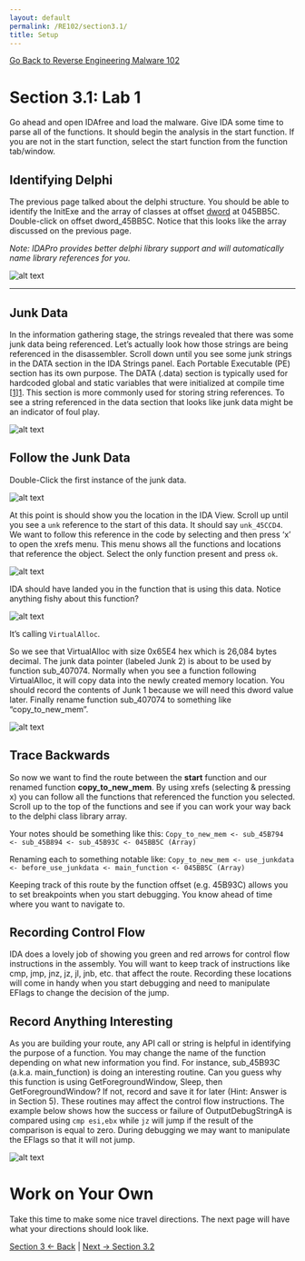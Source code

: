 ```yaml
---
layout: default
permalink: /RE102/section3.1/
title: Setup
---
```

[Go Back to Reverse Engineering Malware 102](https://securedorg.github.io/RE102/)

# Section 3.1: Lab 1 #

Go ahead and open IDAfree and load the malware. Give IDA some time to parse all of the functions. It should begin the analysis in the start function. If you are not in the start function, select the start function from the function tab/window.

## Identifying Delphi ##

The previous page talked about the delphi structure. You should be able to identify the InitExe and the array of classes at offset [dword](https://msdn.microsoft.com/en-us/library/cc230318.aspx?f=255&MSPPError=-2147217396) at 045BB5C.  Double-click on offset dword_45BB5C. Notice that this looks like the array discussed on the previous page. 

*Note: IDAPro provides better delphi library support and will automatically name library references for you.*

![alt text](https://securedorg.github.io/RE102/images/delphi2.gif "delphi")

---

## Junk Data ##

In the information gathering stage, the strings revealed that there was some junk data being referenced. Let’s actually look how those strings are being referenced in the disassembler. Scroll down until you see some junk strings in the DATA section in the IDA Strings panel.  Each Portable Executable (PE) section has its own purpose. The DATA (.data) section is typically used for hardcoded global and static variables that were initialized at compile time [[1]][1]. This section is more commonly used for storing string references. To see a string referenced in the data section that looks like junk data might be an indicator of foul play.

![alt text](https://securedorg.github.io/RE102/images/PEstructure.png "PEstructure")

## Follow the Junk Data ##

Double-Click the first instance of the junk data. 

![alt text](https://securedorg.github.io/RE102/images/startofjunk.png "startofjunk")

At this point is should show you the location in the IDA View. Scroll up until you see a `unk` reference to the start of this data. It should say `unk_45CCD4`. We want to follow this reference in the code by selecting and then press ‘x’ to open the xrefs menu. This menu shows all the functions and locations that reference the object. Select the only function present and press `ok`.

![alt text](https://securedorg.github.io/RE102/images/junkstrings.gif "junkstrings")

IDA should have landed you in the function that is using this data. Notice anything fishy about this function? 

![alt text](https://securedorg.github.io/RE102/images/Raisins_Face.jpg "omg")

It’s calling `VirtualAlloc`.

So we see that VirtualAlloc with size 0x65E4 hex which is 26,084 bytes decimal. The junk data pointer (labeled Junk 2) is about to be used by function sub_407074. Normally when you see a function following VirtualAlloc, it will copy data into the newly created memory location. You should record the contents of Junk 1 because we will need this dword value later. Finally rename function sub_407074 to something like “copy_to_new_mem”.

![alt text](https://securedorg.github.io/RE102/images/VirtualAlloc.png "VirtualAlloc")

## Trace Backwards ##

So now we want to find the route between the **start** function and our renamed function **copy_to_new_mem**. By using xrefs (selecting & pressing x) you can follow all the functions that referenced the function you selected. Scroll up to the top of the functions and see if you can work your way back to the delphi class library array.

Your notes should be something like this:
`Copy_to_new_mem <- sub_45B794 <- sub_45B894 <- sub_45B93C <- 045BB5C (Array)`

Renaming each to something notable like:
`Copy_to_new_mem <- use_junkdata <- before_use_junkdata <- main_function <- 045BB5C (Array)`

Keeping track of this route by the function offset (e.g. 45B93C) allows you to set breakpoints when you start debugging. You know ahead of time where you want to navigate to.

## Recording Control Flow ##

IDA does a lovely job of showing you green and red arrows for control flow instructions in the assembly. You will want to keep track of instructions like cmp, jmp, jnz, jz, jl, jnb, etc. that affect the route. Recording these locations will come in handy when you start debugging and need to manipulate EFlags to change the decision of the jump. 

## Record Anything Interesting ##

As you are building your route, any API call or string is helpful in identifying the purpose of a function. You may change the name of the function depending on what new information you find. For instance, sub_45B93C (a.k.a. main_function) is doing an interesting routine. Can you guess why this function is using GetForegroundWindow, Sleep, then GetForegroundWindow? If not, record and save it for later (Hint: Answer is in Section 5).  These routines may affect the control flow instructions. The example below shows how the success or failure of OutputDebugStringA is compared using `cmp esi,ebx` while `jz` will jump if the result of the comparison is equal to zero. During debugging we may want to manipulate the EFlags so that it will not jump.

![alt text](https://securedorg.github.io/RE102/images/record_interesting.png "interesting")

# Work on Your Own #

Take this time to make some nice travel directions. The next page will have what your directions should look like.

[1]: https://msdn.microsoft.com/en-us/library/ms809762.aspx?f=255&MSPPError=-2147217396

[Section 3 <- Back](https://securedorg.github.io/RE102/section3) | [Next -> Section 3.2](https://securedorg.github.io/RE102/section3.2)

